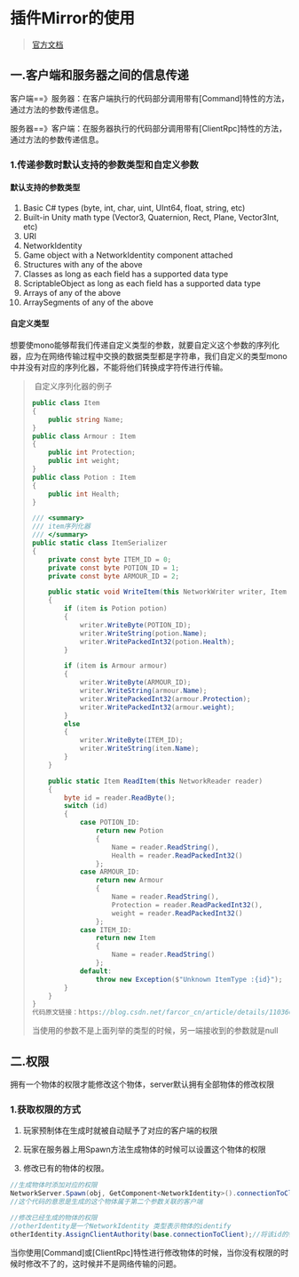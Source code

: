 # 插件Mirror的使用

> [官方文档](https://mirror-networking.gitbook.io/docs/)

## 一.客户端和服务器之间的信息传递

​	客户端==》服务器：在客户端执行的代码部分调用带有[Command]特性的方法，通过方法的参数传递信息。

​	服务器==》客户端：在服务器执行的代码部分调用带有[ClientRpc]特性的方法，通过方法的参数传递信息。

### 1.传递参数时默认支持的参数类型和自定义参数

#### 	默认支持的参数类型

1. Basic C# types (byte, int, char, uint, UInt64, float, string, etc)
2. Built-in Unity math type (Vector3, Quaternion, Rect, Plane, Vector3Int, etc) 
3. URI
4. NetworkIdentity
5. Game object with a NetworkIdentity component attached
6. Structures with any of the above
7. Classes as long as each field has a supported data type
8. ScriptableObject as long as each field has a supported data type
9. Arrays of any of the above
10. ArraySegments of any of the above

#### 自定义类型

​	想要使mono能够帮我们传递自定义类型的参数，就要自定义这个参数的序列化器，应为在网络传输过程中交换的数据类型都是字符串，我们自定义的类型mono中并没有对应的序列化器，不能将他们转换成字符传进行传输。

> ​	自定义序列化器的例子
>
> ```c#
> public class Item
> {
>     public string Name;
> }
> public class Armour : Item
> {
>     public int Protection;
>     public int weight;
> }
> public class Potion : Item
> {
>     public int Health;
> }
> 
> /// <summary>
> /// item序列化器
> /// </summary>
> public static class ItemSerializer
> {
>     private const byte ITEM_ID = 0;
>     private const byte POTION_ID = 1;
>     private const byte ARMOUR_ID = 2;
> 
>     public static void WriteItem(this NetworkWriter writer, Item item)
>     {
>         if (item is Potion potion)
>         {
>             writer.WriteByte(POTION_ID);
>             writer.WriteString(potion.Name);
>             writer.WritePackedInt32(potion.Health);
>         }
> 
>         if (item is Armour armour)
>         {
>             writer.WriteByte(ARMOUR_ID);
>             writer.WriteString(armour.Name);
>             writer.WritePackedInt32(armour.Protection);
>             writer.WritePackedInt32(armour.weight);
>         }
>         else
>         {
>             writer.WriteByte(ITEM_ID);
>             writer.WriteString(item.Name);
>         }
>     }
> 
>     public static Item ReadItem(this NetworkReader reader)
>     {
>         byte id = reader.ReadByte();
>         switch (id)
>         {
>             case POTION_ID:
>                 return new Potion
>                 {
>                     Name = reader.ReadString(),
>                     Health = reader.ReadPackedInt32()
>                 };
>             case ARMOUR_ID:
>                 return new Armour
>                 {
>                     Name = reader.ReadString(),
>                     Protection = reader.ReadPackedInt32(),
>                     weight = reader.ReadPackedInt32()
>                 };
>             case ITEM_ID:
>                 return new Item
>                 {
>                     Name = reader.ReadString()
>                 };
>             default:
>                 throw new Exception($"Unknown ItemType :{id}");
>         }
>     }
> }
> 代码原文链接：https://blog.csdn.net/farcor_cn/article/details/110360424
> 
> ```
>
> 当使用的参数不是上面列举的类型的时候，另一端接收到的参数就是null



## 二.权限

拥有一个物体的权限才能修改这个物体，server默认拥有全部物体的修改权限

### 1.获取权限的方式

1. 玩家预制体在生成时就被自动赋予了对应的客户端的权限

2. 玩家在服务器上用Spawn方法生成物体的时候可以设置这个物体的权限

3.  修改已有的物体的权限。

   ```c#
   //生成物体时添加对应的权限
   NetworkServer.Spawn(obj, GetComponent<NetworkIdentity>().connectionToClient);
   //这个代码的意思是生成的这个物体属于第二个参数关联的客户端
   
   //修改已经生成的物体的权限
   //otherIdentity是一个NetworkIdentity 类型表示物体的identify
   otherIdentity.AssignClientAuthority(base.connectionToClient);//将该id的物体权限转到该客户端下
   ```

   当你使用[Command]或[ClientRpc]特性进行修改物体的时候，当你没有权限的时候时修改不了的，这时候并不是网络传输的问题。

   